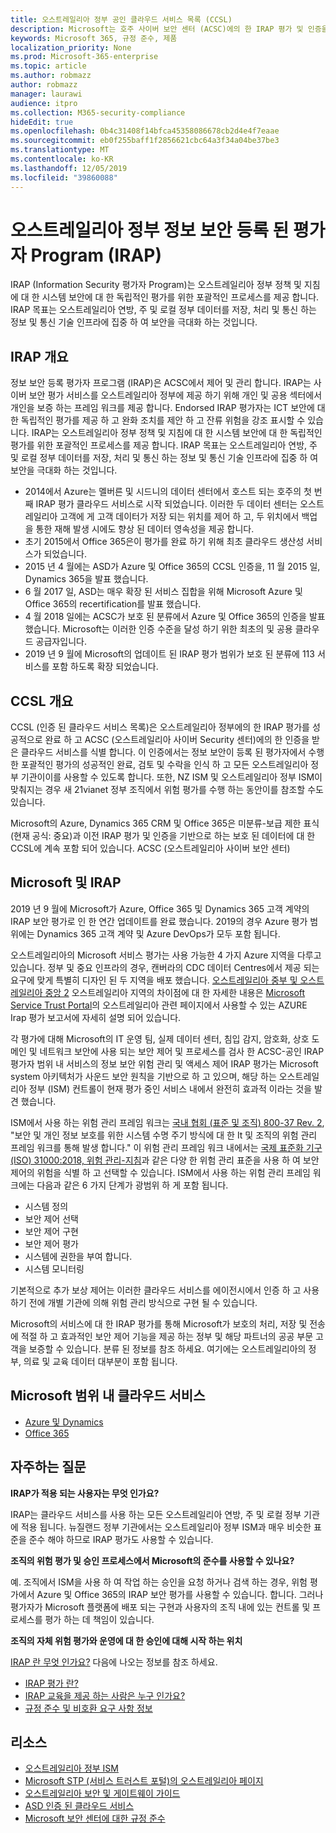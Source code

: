 ```yaml
---
title: 오스트레일리아 정부 공인 클라우드 서비스 목록 (CCSL)
description: Microsoft는 호주 사이버 보안 센터 (ACSC)에의 한 IRAP 평가 및 인증을 기반으로 하는 보호 된 데이터와 미분류 보급 제한 표식 (DLM)에 대 한 오스트레일리아 공인 클라우드 서비스 목록에 포함 되어 있습니다.
keywords: Microsoft 365, 규정 준수, 제품
localization_priority: None
ms.prod: Microsoft-365-enterprise
ms.topic: article
ms.author: robmazz
author: robmazz
manager: laurawi
audience: itpro
ms.collection: M365-security-compliance
hideEdit: true
ms.openlocfilehash: 0b4c31408f14bfca45358086678cb2d4e4f7eaae
ms.sourcegitcommit: eb0f255baff1f2856621cbc64a3f34a04be37be3
ms.translationtype: MT
ms.contentlocale: ko-KR
ms.lasthandoff: 12/05/2019
ms.locfileid: "39860088"
---
```

# <a name="australian-government-information-security-registered-assessor-program-irap"></a>오스트레일리아 정부 정보 보안 등록 된 평가자 Program (IRAP)

IRAP (Information Security 평가자 Program)는 오스트레일리아 정부 정책 및 지침에 대 한 시스템 보안에 대 한 독립적인 평가를 위한 포괄적인 프로세스를 제공 합니다. IRAP 목표는 오스트레일리아 연방, 주 및 로컬 정부 데이터를 저장, 처리 및 통신 하는 정보 및 통신 기술 인프라에 집중 하 여 보안을 극대화 하는 것입니다.

## <a name="irap-overview"></a>IRAP 개요

정보 보안 등록 평가자 프로그램 (IRAP)은 ACSC에서 제어 및 관리 합니다. IRAP는 사이버 보안 평가 서비스를 오스트레일리아 정부에 제공 하기 위해 개인 및 공용 섹터에서 개인을 보증 하는 프레임 워크를 제공 합니다. Endorsed IRAP 평가자는 ICT 보안에 대 한 독립적인 평가를 제공 하 고 완화 조치를 제안 하 고 잔류 위험을 강조 표시할 수 있습니다. IRAP는 오스트레일리아 정부 정책 및 지침에 대 한 시스템 보안에 대 한 독립적인 평가를 위한 포괄적인 프로세스를 제공 합니다. IRAP 목표는 오스트레일리아 연방, 주 및 로컬 정부 데이터를 저장, 처리 및 통신 하는 정보 및 통신 기술 인프라에 집중 하 여 보안을 극대화 하는 것입니다.

- 2014에서 Azure는 멜버른 및 시드니의 데이터 센터에서 호스트 되는 호주의 첫 번째 IRAP 평가 클라우드 서비스로 시작 되었습니다. 이러한 두 데이터 센터는 오스트레일리아 고객에 게 고객 데이터가 저장 되는 위치를 제어 하 고, 두 위치에서 백업을 통한 재해 발생 시에도 향상 된 데이터 영속성을 제공 합니다.
- 초기 2015에서 Office 365은이 평가를 완료 하기 위해 최초 클라우드 생산성 서비스가 되었습니다.
- 2015 년 4 월에는 ASD가 Azure 및 Office 365의 CCSL 인증을, 11 월 2015 일, Dynamics 365을 발표 했습니다.
- 6 월 2017 일, ASD는 매우 확장 된 서비스 집합을 위해 Microsoft Azure 및 Office 365의 recertification를 발표 했습니다.
- 4 월 2018 일에는 ACSC가 보호 된 분류에서 Azure 및 Office 365의 인증을 발표 했습니다. Microsoft는 이러한 인증 수준을 달성 하기 위한 최초의 및 공용 클라우드 공급자입니다.
- 2019 년 9 월에 Microsoft의 업데이트 된 IRAP 평가 범위가 보호 된 분류에 113 서비스를 포함 하도록 확장 되었습니다.

## <a name="ccsl-overview"></a>CCSL 개요

CCSL (인증 된 클라우드 서비스 목록)은 오스트레일리아 정부에의 한 IRAP 평가를 성공적으로 완료 하 고 ACSC (오스트레일리아 사이버 Security 센터)에의 한 인증을 받은 클라우드 서비스를 식별 합니다. 이 인증에서는 정보 보안이 등록 된 평가자에서 수행한 포괄적인 평가의 성공적인 완료, 검토 및 수락을 인식 하 고 모든 오스트레일리아 정부 기관이이를 사용할 수 있도록 합니다. 또한, NZ ISM 및 오스트레일리아 정부 ISM이 맞춰지는 경우 새 21vianet 정부 조직에서 위험 평가를 수행 하는 동안이를 참조할 수도 있습니다.

Microsoft의 Azure, Dynamics 365 CRM 및 Office 365은 미분류-보급 제한 표식 (현재 공식: 중요)과 이전 IRAP 평가 및 인증을 기반으로 하는 보호 된 데이터에 대 한 CCSL에 계속 포함 되어 있습니다. ACSC (오스트레일리아 사이버 보안 센터)

## <a name="microsoft-and-irap"></a>Microsoft 및 IRAP

2019 년 9 월에 Microsoft가 Azure, Office 365 및 Dynamics 365 고객 계약의 IRAP 보안 평가로 인 한 연간 업데이트를 완료 했습니다. 2019의 경우 Azure 평가 범위에는 Dynamics 365 고객 계약 및 Azure DevOps가 모두 포함 됩니다.

오스트레일리아의 Microsoft 서비스 평가는 사용 가능한 4 가지 Azure 지역을 다루고 있습니다. 정부 및 중요 인프라의 경우, 캔버라의 CDC 데이터 Centres에서 제공 되는 요구에 맞게 특별히 디자인 된 두 지역을 배포 했습니다. [오스트레일리아 중부 및 오스트레일리아 중앙 2](https://azure.microsoft.com/global-infrastructure/australia/) 오스트레일리아 지역의 차이점에 대 한 자세한 내용은 [Microsoft Service Trust Portal](https://aka.ms/au-irap)의 오스트레일리아 관련 페이지에서 사용할 수 있는 AZURE Irap 평가 보고서에 자세히 설명 되어 있습니다.

각 평가에 대해 Microsoft의 IT 운영 팀, 실제 데이터 센터, 침입 감지, 암호화, 상호 도메인 및 네트워크 보안에 사용 되는 보안 제어 및 프로세스를 검사 한 ACSC-공인 IRAP 평가자 범위 내 서비스의 정보 보안 위험 관리 및 액세스 제어 IRAP 평가는 Microsoft system 아키텍처가 사운드 보안 원칙을 기반으로 하 고 있으며, 해당 하는 오스트레일리아 정부 (ISM) 컨트롤이 현재 평가 중인 서비스 내에서 완전히 효과적 이라는 것을 발견 했습니다.

ISM에서 사용 하는 위험 관리 프레임 워크는 [국내 협회 (표준 및 조직) 800-37 Rev. 2](https://csrc.nist.gov/publications/detail/sp/800-37/rev-2/final), "보안 및 개인 정보 보호를 위한 시스템 수명 주기 방식에 대 한 It 및 조직의 위험 관리 프레임 워크를 통해 발생 합니다." 이 위험 관리 프레임 워크 내에서는 [국제 표준화 기구 (ISO) 31000:2018, 위험 관리-지침](https://www.iso.org/standard/65694.html)과 같은 다양 한 위험 관리 표준을 사용 하 여 보안 제어의 위험을 식별 하 고 선택할 수 있습니다. ISM에서 사용 하는 위험 관리 프레임 워크에는 다음과 같은 6 가지 단계가 광범위 하 게 포함 됩니다.

- 시스템 정의
- 보안 제어 선택
- 보안 제어 구현
- 보안 제어 평가
- 시스템에 권한을 부여 합니다.
- 시스템 모니터링

기본적으로 추가 보상 제어는 이러한 클라우드 서비스를 에이전시에서 인증 하 고 사용 하기 전에 개별 기관에 의해 위험 관리 방식으로 구현 될 수 있습니다.

Microsoft의 서비스에 대 한 IRAP 평가를 통해 Microsoft가 보호의 처리, 저장 및 전송에 적절 하 고 효과적인 보안 제어 기능을 제공 하는 정부 및 해당 파트너의 공공 부문 고객을 보증할 수 있습니다. 분류 된 정보를 참조 하세요. 여기에는 오스트레일리아의 정부, 의료 및 교육 데이터 대부분이 포함 됩니다.

## <a name="microsoft-in-scope-cloud-services"></a>Microsoft 범위 내 클라우드 서비스

- [Azure 및 Dynamics](https://aka.ms/AzureCompliance)
- [Office 365](https://aka.ms/Office365ComplianceOfferings)

## <a name="frequently-asked-questions"></a>자주하는 질문

**IRAP가 적용 되는 사용자는 무엇 인가요?**

IRAP는 클라우드 서비스를 사용 하는 모든 오스트레일리아 연방, 주 및 로컬 정부 기관에 적용 됩니다. 뉴질랜드 정부 기관에서는 오스트레일리아 정부 ISM과 매우 비슷한 표준을 준수 해야 하므로 IRAP 평가도 사용할 수 있습니다.

**조직의 위험 평가 및 승인 프로세스에서 Microsoft의 준수를 사용할 수 있나요?**

예. 조직에서 ISM을 사용 하 여 작업 하는 승인을 요청 하거나 검색 하는 경우, 위험 평가에서 Azure 및 Office 365의 IRAP 보안 평가를 사용할 수 있습니다. 합니다. 그러나 평가자가 Microsoft 플랫폼에 배포 되는 구현과 사용자의 조직 내에 있는 컨트롤 및 프로세스를 평가 하는 데 책임이 있습니다.

**조직의 자체 위험 평가와 운영에 대 한 승인에 대해 시작 하는 위치**

[IRAP 란 무엇 인가요?](https://www.cyber.gov.au/irap/what-irap) 다음에 나오는 정보를 참조 하세요.

- [IRAP 평가 란?](https://acsc.gov.au/infosec/irap/irap_assessments.htm)
- [IRAP 교육을 제공 하는 사람은 누구 인가요?](https://acsc.gov.au/infosec/irap/training.htm)
- [규정 준수 및 비호환 요구 사항 정보](https://acsc.gov.au/infosec/irap/compliance.htm)

## <a name="resources"></a>리소스

- [오스트레일리아 정부 ISM](https://acsc.gov.au/infosec/ism/index.htm)
- [Microsoft STP (서비스 트러스트 포털)의 오스트레일리아 페이지](https://aka.ms/au-irap)
- [오스트레일리아 보안 및 게이트웨이 가이드](https://docs.microsoft.com/azure/azure-australia)
- [ASD 인증 된 클라우드 서비스](https://acsc.gov.au/infosec/irap/certified_clouds.htm)
- [Microsoft 보안 센터에 대한 규정 준수](https://www.microsoft.com/trust-center/compliance/compliance-overview)
